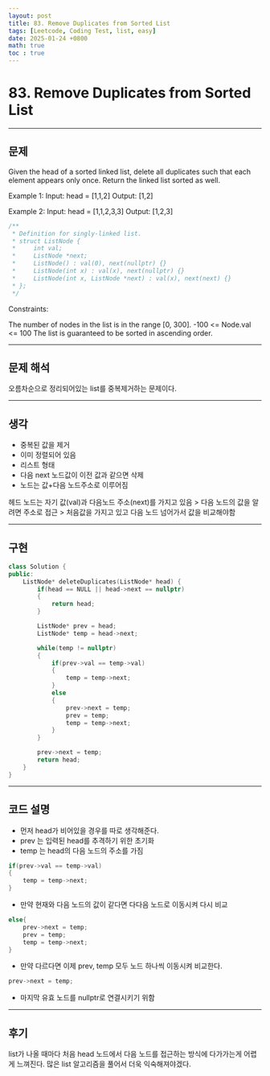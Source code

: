 ```yaml
---
layout: post
title: 83. Remove Duplicates from Sorted List
tags: [Leetcode, Coding Test, list, easy]
date: 2025-01-24 +0800
math: true
toc : true
---
```




# 83. Remove Duplicates from Sorted List


****

## 문제 

Given the head of a sorted linked list, delete all duplicates such that each element appears only once. Return the linked list sorted as well.

Example 1:
Input: head = [1,1,2]
Output: [1,2]

Example 2:
Input: head = [1,1,2,3,3]
Output: [1,2,3]


```cpp
/**
 * Definition for singly-linked list.
 * struct ListNode {
 *     int val;
 *     ListNode *next;
 *     ListNode() : val(0), next(nullptr) {}
 *     ListNode(int x) : val(x), next(nullptr) {}
 *     ListNode(int x, ListNode *next) : val(x), next(next) {}
 * };
 */
```
 

Constraints:

The number of nodes in the list is in the range [0, 300].
-100 <= Node.val <= 100
The list is guaranteed to be sorted in ascending order.


****


## 문제 해석
오름차순으로 정리되어있는 list를 중복제거하는 문제이다.


****


## 생각

- 중복된 값을 제거
- 이미 정렬되어 있음
- 리스트 형태
- 다음 next 노드값이 이전 값과 같으면 삭제
- 노드는 값+다음 노드주소로 이루어짐
  
헤드 노드는 자기 값(val)과 다음노드 주소(next)를 가지고 있음 > 다음 노드의 값을 알려면 주소로 접근 > 처음값을 가지고 있고 다음 노드 넘어가서 값을 비교해야함


****


## 구현

```cpp
class Solution {
public:
    ListNode* deleteDuplicates(ListNode* head) {
        if(head == NULL || head->next == nullptr)
        {
            return head;
        }

        ListNode* prev = head;
        ListNode* temp = head->next;

        while(temp != nullptr)
        {
            if(prev->val == temp->val)
            {
                temp = temp->next;
            }
            else
            {
                prev->next = temp;
                prev = temp;
                temp = temp->next;
            }
        }

        prev->next = temp;
        return head;
    }
}
```


****


## 코드 설명
- 먼저 head가 비어있을 경우를 따로 생각해준다.
- prev 는 입력된 head를 추격하기 위한 초기화
- temp 는 head의 다음 노드의 주소를 가짐

```cpp
if(prev->val == temp->val)
{
    temp = temp->next;
}
```

- 만약 현재와 다음 노드의 값이 같다면 다다음 노드로 이동시켜 다시 비교


```cpp
else{
    prev->next = temp;
    prev = temp;
    temp = temp->next;
}
```

- 만약 다르다면 이제 prev, temp 모두 노드 하나씩 이동시켜 비교한다.


```cpp
prev->next = temp;
```

- 마지막 유효 노드를 nullptr로 연결시키기 위함


****


## 후기

list가 나올 때마다 처음 head 노드에서 다음 노드를 접근하는 방식에 다가가는게 어렵게 느껴진다. 많은 list 알고리즘을 풀어서 더욱 익숙해져야겠다.